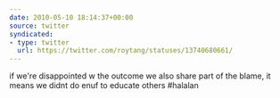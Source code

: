 ```yaml
---
date: 2010-05-10 18:14:37+00:00
source: twitter
syndicated:
- type: twitter
  url: https://twitter.com/roytang/statuses/13740680661/
---
```


if we're disappointed w the outcome we also share part of the blame, it means we didnt do enuf to educate others #halalan